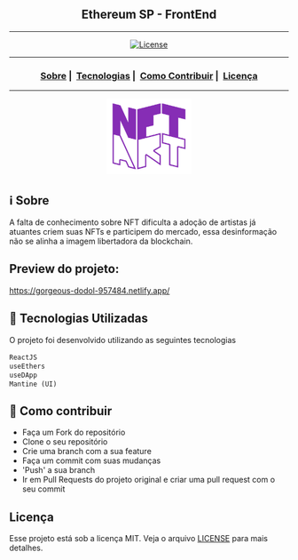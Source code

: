 <h2 align="center">Ethereum SP - FrontEnd</h2>

___



<p align="center">
  <a href="LICENSE">
    <img alt="License" src="https://img.shields.io/badge/license-MIT-%23F8952D">
  </a>
</p>

___

<h3 align="center">
  <a href="#information_source-sobre">Sobre</a>&nbsp;|&nbsp;
  <a href="#rocket-tecnologias-utilizadas">Tecnologias</a>&nbsp;|&nbsp;
  <a href="#link-como-contribuir">Como Contribuir</a>&nbsp;|&nbsp;
  <a href="#licença">Licença</a>
</h3>

___

<p align="center"> 
<img src="https://raw.githubusercontent.com/BrunoEleodoro/BrunoEleodoro/master/NFT_LOGO_OKPrancheta%203%20co%CC%81pia.png" width="30%"/>
</p>


## :information_source: Sobre

A falta de conhecimento sobre NFT dificulta a adoção de artistas já atuantes criem suas NFTs e participem do mercado, essa desinformação não se alinha a imagem libertadora da blockchain.

## Preview do projeto:

https://gorgeous-dodol-957484.netlify.app/

## :rocket: Tecnologias Utilizadas 

O projeto foi desenvolvido utilizando as seguintes tecnologias

    ReactJS
    useEthers
    useDApp
    Mantine (UI)

## :link: Como contribuir 

- Faça um Fork do repositório
- Clone o seu repositório
- Crie uma branch com a sua feature
- Faça um commit com suas mudanças
- 'Push' a sua branch
- Ir em Pull Requests do projeto original e criar uma pull request com o seu commit

## Licença 

Esse projeto está sob a licença MIT. Veja o arquivo [LICENSE](LICENSE) para mais detalhes.
    

